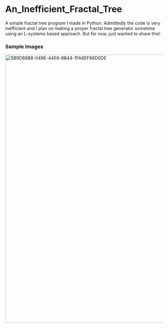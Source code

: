# An_Inefficient_Fractal_Tree
A simple fractal tree program I made in Python. Admittedly the code is very inefficient and I plan on making a proper fractal tree generator sometime using an L-systems based approach. But for now, just wanted to share this!

### Sample Images
<img width="859" alt="5B9D86B8-049E-4459-8B44-1FA6EF86D0DE" src="https://github.com/user-attachments/assets/6ea50692-da3e-4d58-b881-ed177ecbb00a" />
